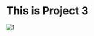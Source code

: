 # This is Project 3

![1](https://user-images.githubusercontent.com/30186772/60897066-12fb3280-a270-11e9-9b09-f75bac6bdfee.png)
